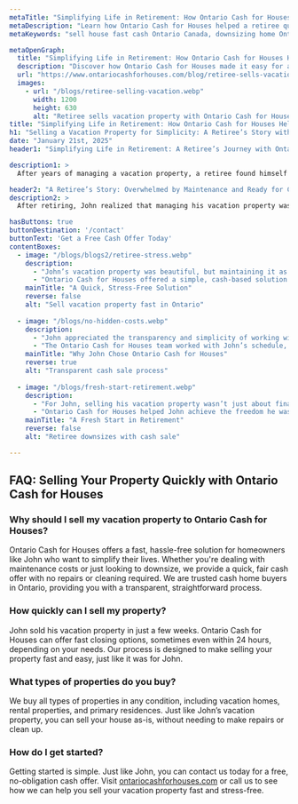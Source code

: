 ```yaml
---
metaTitle: "Simplifying Life in Retirement: How Ontario Cash for Houses Helped a Retiree Sell His Vacation Property"
metaDescription: "Learn how Ontario Cash for Houses helped a retiree quickly and easily sell his vacation property, simplifying his life and moving closer to family."
metaKeywords: "sell house fast cash Ontario Canada, downsizing home Ontario, Ontario Cash for Houses, cash home buyers, sell vacation property Ontario, fast home sale Ontario"

metaOpenGraph:
  title: "Simplifying Life in Retirement: How Ontario Cash for Houses Helped a Retiree Sell His Vacation Property"
  description: "Discover how Ontario Cash for Houses made it easy for a retiree to sell his vacation property quickly and simplify his life in retirement."
  url: "https://www.ontariocashforhouses.com/blog/retiree-sells-vacation-property"
  images:
    - url: "/blogs/retiree-selling-vacation.webp"
      width: 1200
      height: 630
      alt: "Retiree sells vacation property with Ontario Cash for Houses"
title: "Simplifying Life in Retirement: How Ontario Cash for Houses Helped a Retiree Sell His Vacation Property"
h1: "Selling a Vacation Property for Simplicity: A Retiree’s Story with Ontario Cash for Houses"
date: "January 21st, 2025"
header1: "Simplifying Life in Retirement: A Retiree’s Journey with Ontario Cash for Houses"

description1: >
  After years of managing a vacation property, a retiree found himself overwhelmed by maintenance costs and the hassle of upkeep. Looking to simplify his life and move closer to family, he turned to Ontario Cash for Houses. With their stress-free process, he was able to sell his property fast, without the worry of repairs or long waits, and move on to the next chapter of his life.

header2: "A Retiree’s Story: Overwhelmed by Maintenance and Ready for Change"
description2: >
  After retiring, John realized that managing his vacation property was becoming increasingly burdensome. The maintenance costs, travel to the property, and repairs had become too much to handle. Deciding it was time to simplify, John sought out a solution that would allow him to quickly sell his property and downsize. Ontario Cash for Houses offered him the perfect solution, providing a fast and fair cash offer with no repairs needed.

hasButtons: true
buttonDestination: '/contact'
buttonText: 'Get a Free Cash Offer Today'
contentBoxes:
  - image: "/blogs/blogs2/retiree-stress.webp"
    description: 
      - "John’s vacation property was beautiful, but maintaining it as a retiree was no longer feasible. The travel and upkeep took away from his ability to enjoy his retirement. Looking for a fresh start, John turned to Ontario Cash for Houses to sell his property quickly."
      - "Ontario Cash for Houses offered a simple, cash-based solution. By selling the property as-is, John avoided the hassle of repairs or showings. He received a fair cash offer and closed the sale in just a few weeks, allowing him to use the funds to downsize and move closer to his family."
    mainTitle: "A Quick, Stress-Free Solution"
    reverse: false
    alt: "Sell vacation property fast in Ontario"
    
  - image: "/blogs/no-hidden-costs.webp"
    description: 
      - "John appreciated the transparency and simplicity of working with Ontario Cash for Houses. Unlike traditional real estate agents, there were no hidden fees or surprises—just a straightforward process from start to finish."
      - "The Ontario Cash for Houses team worked with John’s schedule, providing him with a fair cash offer and helping him navigate the process with ease. He felt confident knowing he was getting the best deal for his property without delays or extra costs."
    mainTitle: "Why John Chose Ontario Cash for Houses"
    reverse: true
    alt: "Transparent cash sale process"
    
  - image: "/blogs/fresh-start-retirement.webp"
    description: 
      - "For John, selling his vacation property wasn’t just about financial relief—it was about making the most of his retirement. The proceeds from the sale allowed him to downsize to a more manageable home closer to his loved ones, where he could truly enjoy his golden years."
      - "Ontario Cash for Houses helped John achieve the freedom he was looking for. His story illustrates how selling your property for cash can be a great way to simplify your life, especially in retirement."
    mainTitle: "A Fresh Start in Retirement"
    reverse: false
    alt: "Retiree downsizes with cash sale"

---
```


## **FAQ: Selling Your Property Quickly with Ontario Cash for Houses**

### **Why should I sell my vacation property to Ontario Cash for Houses?**
Ontario Cash for Houses offers a fast, hassle-free solution for homeowners like John who want to simplify their lives. Whether you're dealing with maintenance costs or just looking to downsize, we provide a quick, fair cash offer with no repairs or cleaning required. We are trusted cash home buyers in Ontario, providing you with a transparent, straightforward process.

### **How quickly can I sell my property?**
John sold his vacation property in just a few weeks. Ontario Cash for Houses can offer fast closing options, sometimes even within 24 hours, depending on your needs. Our process is designed to make selling your property fast and easy, just like it was for John.

### **What types of properties do you buy?**
We buy all types of properties in any condition, including vacation homes, rental properties, and primary residences. Just like John’s vacation property, you can sell your house as-is, without needing to make repairs or clean up.

### **How do I get started?**
Getting started is simple. Just like John, you can contact us today for a free, no-obligation cash offer. Visit [ontariocashforhouses.com](https://www.ontariocashforhouses.com) or call us to see how we can help you sell your vacation property fast and stress-free.
